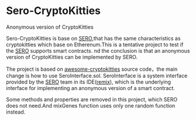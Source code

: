 # Sero-CryptoKitties
Anonymous version of CryptoKitties

Sero-CryptoKitties is base on [SERO](https://sero.cash/),that has the same characteristics as cryptokitties which base  on Etherenum.This is a tentative project to test if the [SERO](https://sero.cash/) supports smart contracts.
nd the conclusion is that an anonymous version of CryptoKitties can be implemented by SERO. 


The project is based on [awesome-cryptokitties](https://github.com/cryptocopycats/awesome-cryptokitties) source code，the main change is how to use SeroInterface.sol. SeroInterface is a system interface provided by the  [SERO](https://sero.cash/)  team in its IDE([remix](http://remix.web.sero.cash)), which is the underlying interface for implementing an anonymous version of a smart contract.

Some methods and properties are removed in this project, which SERO does not need.And mixGenes function uses only one random function instead.